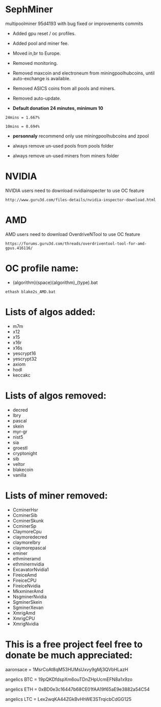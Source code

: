 # SephMiner
multipoolminer 95d4193 with bug fixed or improvements commits

* Added gpu reset / oc profiles.

* Added pool and miner fee.

* Moved in,br to Europe.

* Removed monitoring.

* Removed maxcoin and electroneum from miningpoolhubcoins, until auto-exchange is available.

* Removed ASICS coins from all pools and miners.

* Removed auto-update.

* **Default donation 24 minutes, minimum 10**
```
24mins = 1.667%
```
```
10mins = 0.694%
```

* **personnaly** recommend only use miningpoolhubcoins and zpool

* always remove un-used pools from pools folder

* always remove un-used miners from miners folder

# NVIDIA
NVIDIA users need to download nvidiainspecter to use OC feature
```
http://www.guru3d.com/files-details/nvidia-inspector-download.html
```
# AMD
AMD users need to download OverdriveNTool to use OC feature
```
https://forums.guru3d.com/threads/overdriventool-tool-for-amd-gpus.416116/
```

# OC profile name:
* (algorithm)(space)(algorithm)_(type).bat 
```
ethash blake2s_AMD.bat
```

# Lists of algos added:
* m7m
* x12
* x15
* x16r
* x16s
* yescrypt16
* yescrypt32
* axiom
* hodl
* keccakc

# Lists of algos removed:
* decred
* lbry
* pascal
* skein
* myr-gr
* nist5
* sia
* groestl
* cryptonight
* sib
* veltor
* blakecoin
* vanilla

# Lists of miner removed:
* CcminerHsr
* CcminerSib
* CcminerSkunk
* CcminerSp
* ClaymoreCpu
* claymoredecred
* claymorelbry
* claymorepascal
* eminer
* ethmineramd
* ethminernvidia
* ExcavatorNvidia1
* FireiceAmd
* FireiceCPU
* FireiceNvidia
* MkxminerAmd
* NsgminerNvidia
* SgminerSkein
* SgminerXevan
* XmrigAmd
* XmrigCPU
* XmrigNvidia

# This is a free project feel free to donate be much appreciated:

aaronsace = 1MsrCoAt8qM53HUMsUxvy9gMj3QVbHLazH

angelics BTC = 19pQKDfdspXm6ouTDnZHpUcmEFN8a1x9zo

angelics ETH = 0xBD0e3c16447b68CE01fAA19f65aE9e3882a54C54

angelics LTC = Lex2wqKA44ZGkBvHhWE3STrqicbCdGG125